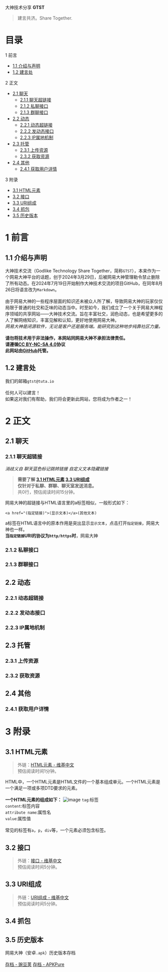 大神技术分享 
__GTST__
> 建言共济。Share Together.

# 目录
1 前言
 - [1.1 介绍与声明](#11-介绍与声明)
 - [1.2 建言处](#12-建言处)

2 正文
 - [2.1 聊天](#21-聊天)
   - [2.1.1 聊天超链接](#211-聊天超链接)
   - [2.1.2 私聊接口](#212-私聊接口)
   - [2.1.3 群聊接口](#213-群聊接口)
 - [2.2 动态](#22-动态)
   - [2.2.1 动态超链接](#221-动态超链接)
   - [2.2.2 发动态接口](#222-发动态接口)
   - [2.2.3 IP属地机制](#223-IP属地机制)
 - [2.3 托管](#23-托管)
   - [2.3.1 上传资源](#231-上传资源)
   - [2.3.2 获取资源](#232-获取资源)
 - [2.4 其他](#24-其他)
   - [2.4.1 获取用户详情](#241-获取用户详情)

3 附录
 - [3.1 HTML元素](#31-html元素)
 - [3.2 接口](#32-接口)
 - [3.3 URI组成](#33-uri组成)
 - [3.4 抓包](#34-抓包)
 - [3.5 历史版本](#35-历史版本)

# 1 前言
## 1.1 介绍与声明
大神技术交流（Godlike Technology Share Together，简称`GTST`），本来作为一个网易大神平台的话题，创于2024年3月29日，后被网易大神管理勒令禁止删除了所有动态。在2024年7月19日开始制作大神技术交流的项目GitHub，在同年8月26日将语言改为`Markdown`。<br /><br />
由于网易大神的一些程序层面的知识还未被众人所了解，导致网易大神的玩家仅仅局限于普通的社交和乏味的动态当中。时至如今，我们成立了一个关于网易大神程序领域的共享网站——大神技术交流。旨在丰富社交，润色动态，也是希望更多的人了解网络知识，丰富见解和认知，更好地使用网易大神。<br />
_网易大神是闭源软件，无论是客户还是服务端。能研究到这种地步纯靠社区力量。_<br /><br />
__请勿将技术用于非法操作，本网站同网易大神不承担法律责任。__<br />
__请遵循[CC BY-NC-SA 4.0](https://creativecommons.org/licenses/by-nc-sa/4.0/legalcode.txt)协议__<br />
__此网站由[GitHub](https://github.com)托管。__
## 1.2 建言处
我们的邮箱`gtst@tuta.io`<br /><br />
任何人可以建言！<br />
如果这对我们有帮助，我们将会更新此网站，您将成为作者之一！
# 2 正文
## 2.1 聊天
### 2.1.1 聊天超链接
_消歧义自 聊天蓝色标记跳转链接 自定义文本隐藏链接_
> __需要了解 [3.1 HTML元素](#31-html元素) [3.3 URI组成](#33-uri组成)<br />
> 仅针对于私聊、群聊、聊天室发送消息。__<br />
> 共0行，预估阅读时间15分钟。

网易大神的超链接与HTML语言里的a标签相似，一般形式如下：
```
<a href="(指定链接)">(显示文本)</a>(其他文本)
```
a标签在HTML语言中的原本作用是突出显示`显示文本`，点击打开`指定链接`，网易大神也一样。<br />
__当`指定链接`URI的协议为`http/https`时__，网易大神
### 2.1.2 私聊接口

### 2.1.3 群聊接口

## 2.2 动态
### 2.2.1 动态超链接

### 2.2.2 发动态接口

### 2.2.3 IP属地机制

## 2.3 托管
### 2.3.1 上传资源

### 2.3.2 获取资源

## 2.4 其他
### 2.4.1 获取用户详情

# 3 附录
## 3.1 HTML元素
> 外链：[HTML元素 - 维基中文]()<br />
> 预估阅读时间1分钟。

HTML中，一个HTML元素是HTML文件的一个基本组成单元。一个HTML元素是一个满足一项或多项DTD要求的元素。<br /><br />
__一个HTML元素的组成如下：__
![image](https://github.com/user-attachments/assets/94d6900c-f519-443f-91f5-d935da5ed5f6)
`tag`:标签<br />
`content`:标签内容<br />
`attribute name`:属性名<br />
`value`:属性值<br /><br />
常见的标签有`a`，`p`，`div`等，一个元素必须包含标签。

## 3.2 接口
> 外链：[接口 - 维基中文]() <br />
> 预估阅读时间5分钟。

## 3.3 URI组成
> 外链：[URI组成 - 维基中文]()<br />
> 预估阅读时间5分钟。

## 3.4 抓包
>
>

## 3.5 历史版本
网易大神（安卓`.apk`）历史版本存档<br /><br />
[存档 - 豌豆荚](https://m.wandoujia.com/apps/7750047/history)
[存档 - APKPure](https://apkpure.com/cn/%E7%BD%91%E6%98%93%E5%A4%A7%E7%A5%9E/com.netease.gl/versions)






